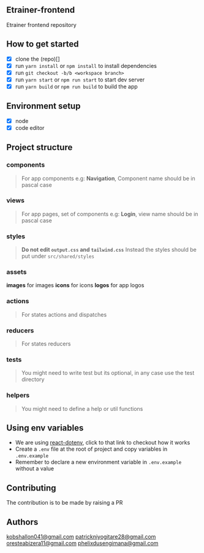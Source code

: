 ## Etrainer-frontend
Etrainer frontend repository

## How to get started
- [X] clone the (repo)[]
- [X] run `yarn install` or `npm install` to install dependencies
- [X] run `git checkout -b/b <workspace branch>`
- [X] run `yarn start` or `npm run start` to start dev server
- [X] run `yarn build` or `npm run build` to build the app
 
## Environment setup
- [X] node
- [X] code editor

## Project structure
### components
> For app components e.g: **Navigation**, Component name should be in pascal case

### views
> For app pages, set of components e.g: **Login**, view name should be in pascal case

### styles
>**Do not edit `output.css` and `tailwind.css`**
Instead the styles should be put under `src/shared/styles`

### assets
**images** for images
**icons** for icons
**logos** for app logos

### actions
> For states actions and dispatches


### reducers
> For states reducers

### __tests__
> You might need to write test but its optional, in any case use the test directory

### helpers
> You might need to define a help or util functions

## Using env variables
- We are using [react-dotenv](https://www.npmjs.com/package/react-dotenv), click to that link to checkout how it works
- Create a `.env` file at the root of project and copy variables in `.env.example`
- Remember to declare a new environment variable in `.env.example` without a value

## Contributing
The contribution is to be made by raising a PR

## Authors
kobshallon041@gmail.com
patrickniyogitare28@gmail.com
oresteabizera11@gmail.com
phelixdusengimana@gmail.com

